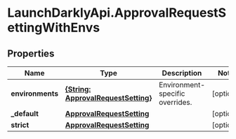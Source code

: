 # LaunchDarklyApi.ApprovalRequestSettingWithEnvs

## Properties

Name | Type | Description | Notes
------------ | ------------- | ------------- | -------------
**environments** | [**{String: ApprovalRequestSetting}**](ApprovalRequestSetting.md) | Environment-specific overrides. | [optional] 
**_default** | [**ApprovalRequestSetting**](ApprovalRequestSetting.md) |  | [optional] 
**strict** | [**ApprovalRequestSetting**](ApprovalRequestSetting.md) |  | [optional] 


